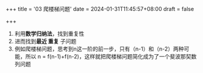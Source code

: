 +++
title = '03 爬楼梯问题'
date = 2024-01-31T11:45:57+08:00
draft = false

+++

1.  利用**数学归纳法**，找到重复性
2.  进而找到**最近 重复** 子问题
3.  例如爬楼梯问题，思考到n这一阶的前一步，只有（n-1）和（n-2）两种可能，所以 n = f(n-1)+f(n-2)，这样就把爬楼梯问题简化成为了一个斐波那契数列问题
